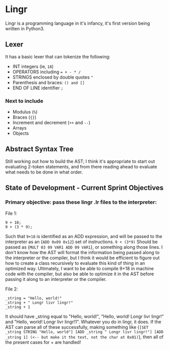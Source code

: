 # Lingr

Lingr is a programming language in it's infancy, it's first version being written in Python3. 


## Lexer 

It has a basic lexer that can tokenize the following:

+ INT integers (ie, `18`)
+ OPERATORS including `= + - * /`
+ STRINGS enclosed by double quotes `"`
+ Parenthesis and braces: `() and []` 
+ END OF LINE identifier `;`

### Next to include

+ Modulus (`%`)
+ Braces (`{}`)
+ Increment and decrement (`++` and `--`)
+ Arrays
+ Objects

## Abstract Syntax Tree

Still working out how to build the AST; I think it's appropriate to start out evaluating 2-token statements, and from there reading ahead to evaluate what needs to be done in what order. 

## State of Development - Current Sprint Objectives

### Primary objective: pass these lingr .lr files to the interpreter:

File 1:

```
9 + 18;
9 + (3 * 9);
```

Such that `9+18` is identified as an ADD expression, and will be passed to the interpreter as an {`ADD 0x09 0x12`} set of instructions. `9 + (3*9)` Should be passed as  {`MULT 03 09 VAR1 ADD 09 VAR1`}, or something along those lines. I don't know how the AST will format the information being passed along to the interpreter or the compiler, but I think it would be efficient to figure out how to create a class recursively to evaluate this kind of thing in an optimized way. Ultimately, I want to be able to compile 9+18 in machine code with the compiler, but also be able to optimize it in the AST before passing it along to an interpreter or the compiler. 

File 2:

```
_string = "Hello, world!"
_string + " Longr livr lingr!"
_string + 1
```

It should have _string equal to "Hello, world!", "Hello, world! Longr livr lingr!" and "Hello, world! Longr livr lingr!1". Whatever you do in lingr, it does. If the AST can parse all of these successfully, making something like {`[SET _string STRING "Hello, world"] [ADD _string " Longr livr lingr!"] [ADD _string 1] (<-- but make it the text, not the char at 0x01)`}, then all of the present cases for + are handled!
